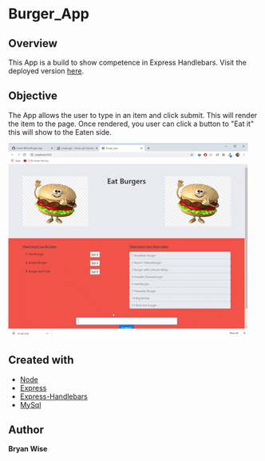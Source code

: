 # Burger_App

## Overview

This App is a build to show competence in Express Handlebars.
Visit the deployed version [here](https://wiseburger.herokuapp.com/).

## Objective

The App allows the user to type in an item and click submit. This will render the item to the page. Once rendered, you user can click a button to "Eat it" this will show to the Eaten side.

![Demo](./public/giphy.gif)

## Created with

- [Node](https://nodejs.org/en/)
- [Express](https://www.npmjs.com/package/express)
- [Express-Handlebars](https://www.npmjs.com/package/express-handlebars)
- [MySql](https://www.mysql.com/)

## Author

**Bryan Wise**
